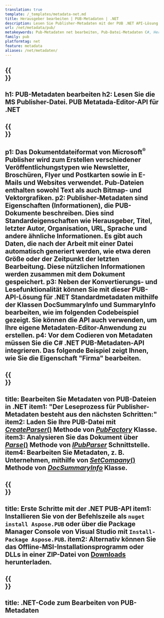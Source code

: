 ```yaml
---
translation: true
template: /_templates/metadata-net.md
title: Herausgeber bearbeiten | PUB-Metadaten | .NET
description: Lesen Sie Publisher-Metadaten mit der PUB .NET API-Lösung. Die native C#-API bietet Ihnen Zugriff auf die SummaryInfo- und DocSummaryInfo-Eigenschaften.
url: /net/metadata/pub/
metakeywords: Pub-Metadaten net bearbeiten, Pub-Datei-Metadaten C#, Herausgeber-Metadaten-Editor .net, Pub-Datei-Metadaten C# lesen, Pub-Metadaten .net lesen
family: pub
platformtag: net
feature: metadata
aliases: /net/metadaten/
---
```


{{<section banner>}}
---
h1: PUB-Metadaten bearbeiten
h2: Lesen Sie die MS Publisher-Datei. PUB Metatada-Editor-API für .NET
---

{{<section overview>}}
---
p1: Das Dokumentdateiformat von Microsoft<sup>®</sup> Publisher wird zum Erstellen verschiedener Veröffentlichungstypen wie Newsletter, Broschüren, Flyer und Postkarten sowie in E-Mails und Websites verwendet. Pub-Dateien enthalten sowohl Text als auch Bitmap- und Vektorgrafiken.
p2: Publisher-Metadaten sind Eigenschaften (Informationen), die PUB-Dokumente beschreiben. Dies sind Standardeigenschaften wie Herausgeber, Titel, letzter Autor, Organisation, URL, Sprache und andere ähnliche Informationen. Es gibt auch Daten, die nach der Arbeit mit einer Datei automatisch generiert werden, wie etwa deren Größe oder der Zeitpunkt der letzten Bearbeitung. Diese nützlichen Informationen werden zusammen mit dem Dokument gespeichert.
p3: Neben der Konvertierungs- und Lesefunktionalität können Sie mit dieser PUB-API-Lösung für .NET Standardmetadaten mithilfe der Klassen DocSummaryInfo und SummaryInfo bearbeiten, wie im folgenden Codebeispiel gezeigt. Sie können die API auch verwenden, um Ihre eigene Metadaten-Editor-Anwendung zu erstellen.
p4: Vor dem Codieren von Metadaten müssen Sie die C# .NET PUB-Metadaten-API integrieren. Das folgende Beispiel zeigt Ihnen, wie Sie die Eigenschaft "Firma" bearbeiten.
---

{{<section feature1>}}
---
title: Bearbeiten Sie Metadaten von PUB-Dateien in .NET
item1: "Der Leseprozess für Publisher-Metadaten besteht aus den nächsten Schritten:"
item2: Laden Sie Ihre PUB-Datei mit [*CreateParser*()](https://reference.aspose.com/pub/net/aspose.pub/pubfactory/createparser/) Methode von [*PubFactory*](https://reference.aspose.com/pub/net/aspose.pub/pubfactory/) Klasse.
item3: Analysieren Sie das Dokument über [*Parse*()](https://reference.aspose.com/pub/net/aspose.pub/ipubparser/parse/) Methode von [*IPubParser*](https://reference.aspose.com/pub/net/aspose.pub/ipubparser/) Schnittstelle.
item4: Bearbeiten Sie Metadaten, z. B. Unternehmen, mithilfe von [*SetCompany*()](https://reference.aspose.com/pub/net/aspose.pub/docsummaryinfo/setcompany/) Methode von [*DocSummaryInfo*](https://reference.aspose.com/pub/net/aspose.pub/docsummaryinfo/) Klasse.
---

{{<section feature2>}}
---
title: Erste Schritte mit der .NET PUB-API
item1: Installieren Sie von der Befehlszeile als ```nuget install Aspose.PUB``` oder über die Package Manager Console von Visual Studio mit ```Install-Package Aspose.PUB```.
item2: Alternativ können Sie das Offline-MSI-Installationsprogramm oder DLLs in einer ZIP-Datei von [Downloads](https://releases.aspose.com/pub/net/) herunterladen.
---

{{<section codeexample>}}
---
title: .NET-Code zum Bearbeiten von PUB-Metadaten
---
